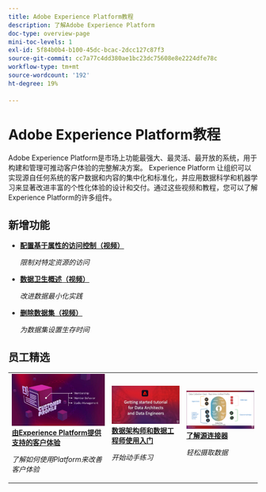 ```yaml
---
title: Adobe Experience Platform教程
description: 了解Adobe Experience Platform
doc-type: overview-page
mini-toc-levels: 1
exl-id: 5f84b0b4-b100-45dc-bcac-2dcc127c87f3
source-git-commit: cc7a77c4dd380ae1bc23dc75608e8e2224dfe78c
workflow-type: tm+mt
source-wordcount: '192'
ht-degree: 19%

---
```


# Adobe Experience Platform教程

Adobe Experience Platform是市场上功能最强大、最灵活、最开放的系统，用于构建和管理可推动客户体验的完整解决方案。  Experience Platform 让组织可以实现源自任何系统的客户数据和内容的集中化和标准化，并应用数据科学和机器学习来显著改进丰富的个性化体验的设计和交付。通过这些视频和教程，您可以了解Experience Platform的许多组件。


<div id="whats-new-section">

## 新增功能

* **[配置基于属性的访问控制（视频）](admin/configure-attribute-based-access-control.md)**

   *限制对特定资源的访问*
* **[数据卫生概述（视频）](/help/platform/data-hygiene/overview.md)**

   *改进数据最小化实践*
* **[删除数据集（视频）](/help/platform/data-hygiene/delete-datasets.md)**

   *为数据集设置生存时间*

</div>

<div id="recs-overview-body-1"></div>
<div id="recs-overview-body-2"></div>
<div id="recs-overview-body-3"></div>
<div id="recs-overview-body-4"></div>
<div id="recs-overview-body-5"></div>
<div id="recs-overview-body-6"></div>

<div id="staff-picks-section">

## 员工精选

<table style="margin-top: 0">
<tr>
  <td>
    <a href="intro-to-platform/a-customer-experience-powered-by-experience-platform.md">
      <img alt="由Experience Platform视频提供支持的客户体验" src="assets/thumb_A-Customer-Experience.jpg" />
    </a>
    <div>
      <a href="intro-to-platform/a-customer-experience-powered-by-experience-platform.md">
    <strong>由Experience Platform提供支持的客户体验</strong>
    </a>
    </div>
    <p>
    <em>了解如何使用Platform来改善客户体验</em>
    <p>
  </td>
  <td>
    <a href="https://experienceleague.adobe.com/docs/platform-learn/getting-started-for-data-architects-and-data-engineers/overview.html">
      <img alt="“数据架构师和数据工程师快速入门”教程的缩略图" src="assets/thumb_Getting_started.jpg" />
    </a>
    <div>
      <a href="https://experienceleague.adobe.com/docs/platform-learn/getting-started-for-data-architects-and-data-engineers/overview.html">
    <strong>数据架构师和数据工程师使用入门</strong>
    </a>
    </div>
    <p>
    <em>开始动手练习</em>
    <p>
  </td>
  <td>
    <a href="sources/overview.md">
      <img alt="“了解源连接器”视频的缩略图图像" src="assets/thumb_Sources.png" />
    </a>
    <div>
      <a href="sources/overview.md">
    <strong>了解源连接器</strong>
    </a>
    </div>
    <p>
    <em>轻松摄取数据</em>
    <p>
  </td>
   <!--
   <td>
    <a href="data-ingestion/create-datasets-and-ingest-data.md">
      <img alt="thumbnail image for the 'Create Datasets and Ingest Data' video" src="assets/thumb_Create-Datasets-and-Ingest-Data.png" />
    </a>
    <div>
      <a href="data-ingestion/create-datasets-and-ingest-data.md">
    <strong>Create Datasets and Ingest Data</strong>
    </a>
    </div>
    <p>
    <em>Ingest your dataset.</em>
    <p>
  </td>
  <td>
    <a href="segments/create-segments.md">
      <img alt="thumbnail image for the 'Create Segments' video" src="assets/thumb_Create-Segments.png" />
    </a>
    <div>
      <a href="segments/create-segments.md">
    <strong>Create Segments</strong>
    </a>
    </div>
    <p>
    <em>Build segments based on your data.</em>
    <p>
  </td>-->
</tr>
</table>

</div>
